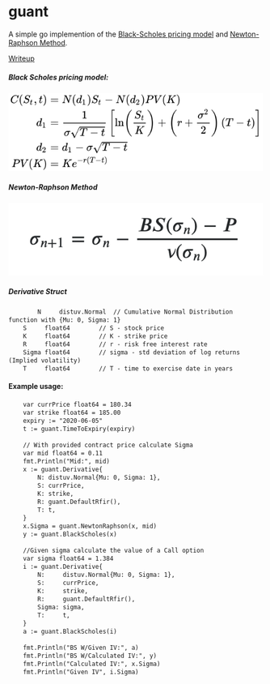 # guant

A simple go implemention of the [Black-Scholes pricing model](https://en.wikipedia.org/wiki/Black%E2%80%93Scholes_model) and [Newton-Raphson Method](https://www.risklatte.xyz/Articles/QuantitativeFinance/QF135.php). 

[Writeup](https://anthonylaiuppa.com/posts/guant)

##### Black Scholes pricing model:
![Forumla provided by wikipedia](./pics/black-scholes.svg)

##### Newton-Raphson Method
![Newtons Method](./pics/newton.png)

##### Derivative Struct
```	
        N     distuv.Normal  // Cumulative Normal Distribution function with {Mu: 0, Sigma: 1} 
   	S     float64        // S - stock price
   	K     float64        // K - strike price
   	R     float64        // r - risk free interest rate
   	Sigma float64        // sigma - std deviation of log returns (Implied volatility)
   	T     float64        // T - time to exercise date in years
```

#### Example usage:

```
    var currPrice float64 = 180.34
    var strike float64 = 185.00
    expiry := "2020-06-05"    
    t := guant.TimeToExpiry(expiry)

    // With provided contract price calculate Sigma
    var mid float64 = 0.11
	fmt.Println("Mid:", mid)
	x := guant.Derivative{
		N: distuv.Normal{Mu: 0, Sigma: 1},
		S: currPrice,
		K: strike,
		R: guant.DefaultRfir(),
		T: t,
	}
	x.Sigma = guant.NewtonRaphson(x, mid)
	y := guant.BlackScholes(x)

    //Given sigma calculate the value of a Call option
    var sigma float64 = 1.384
	i := guant.Derivative{
		N:     distuv.Normal{Mu: 0, Sigma: 1},
		S:     currPrice,
		K:     strike,
		R:     guant.DefaultRfir(),
		Sigma: sigma,
		T:     t,
	}
    a := guant.BlackScholes(i)

	fmt.Println("BS W/Given IV:", a)
	fmt.Println("BS W/Calculated IV:", y)
	fmt.Println("Calculated IV:", x.Sigma)
	fmt.Println("Given IV", i.Sigma)

```